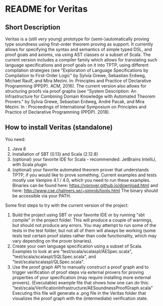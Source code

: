 # README for Veritas ###

## Short Description ##

Veritas is a (still very young) prototype for (semi-)automatically proving type soundness using first-order theorem proving as support. It currently allows for specifying the syntax and semantics of simple typed DSL, and proof goals and axioms, via using AST classes or a subset of Scala. The current version includes a compiler family which allows for translating such language specifications and proof goals on it into TPTP, using different compilation strategies (see "Exploration of Language Specifications by Compilation to First-Order Logic" by Sylvia Grewe, Sebastian Erdweg, Michael Raulf, and Mira Mezini. In: Principles and Practice of Declarative Programming (PPDP). ACM, 2016).
The current version also allows for structuring proofs via proof graphs (see "System Description: An Infrastructure for Combining Domain Knowledge with Automated Theorem Provers." by Sylvia Grewe, Sebastian Erdweg, André Pacak, and Mira Mezini. In : Proceedings of International Symposium on Principles and Practice of Declarative Programming (PPDP). 2018).

## How to install Veritas (standalone) ##

You need:

1. Java 8
2. Installation of SBT (0.13) and Scala (2.12.8)
3. (optional) your favorite IDE for Scala - recommended: JetBrains IntelliJ, with Scala plugin
4. (optional) your favorite automated theorem prover that understands TPTP, if you would like to prove something. Current examples and tests mostly use Vampire 4.1 / 4.0, which you need to run these examples. Binaries can be found here: https://vprover.github.io/download.html and here: http://www.cse.chalmers.se/~simrob/tools.html
The binary should be accessible via your PATH.


Some first steps to try with the current version of the project:

1. Build the project using SBT or your favorite IDE or by running "sbt compile" in the project folder. This will produce a couple of warnings, but should not produce any errors. You may attempt to run some of the tests in the test folder, but not all of them will always be working (some tests test certain proof states rather than code functionality, which may vary depending on the prover binaries).
2. Create your own language specification using a subset of Scala. Examples to look at are "test/scala/scalaspl/AESpec.scala", "test/scala/scalaspl/SQLSpec.scala", and "test/scala/scalaspl/QLSpec.scala".
3. Use the proof graph API to manually construct a proof graph and to trigger verification of proof steps via external provers for proving properties of your specification (may require installing more external provers). (Executable) example file that shows how one can do this: "test/scala/VerificationInfrastructure/AESoundnessProofGraph.scala"
Executing this file will generate a .png file in the Veritas folder that visualizes the proof graph with the (intermediate) verification state.

